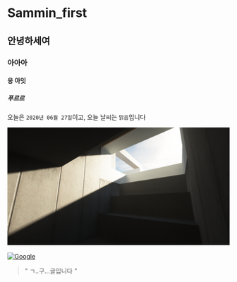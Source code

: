 # Sammin_first  
## 안녕하세여  
### 아아아  
#### 응 아잇
##### 푸르르
오늘은 `2020년 06월 27일`이고, 오늘 날씨는 `맑음`입니다

![뭔지 궁금하지?ㅋㅋㅋ](https://raw.githubusercontent.com/Sammin-S/Sammin_first/master/2019-08-30_20.49.38.png "어느 건물의 계단")

[![Google](https://www.google.com/images/branding/googlelogo/2x/googlelogo_color_272x92dp.png)](https://google.com "정말로 좋은 구글로 이동합니다")

> " ㄱ..구...글입니다 " 
